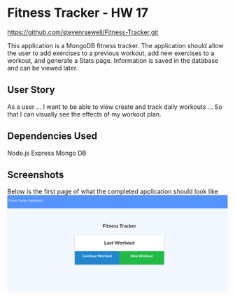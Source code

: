 # Fitness Tracker - HW 17
https://github.com/stevenrsewell/Fitness-Tracker.git

This application is a MongoDB fitness tracker. The application should allow the user to add exercises to a previous workout, add new exercises to a workout, and generate a Stats page. Information is saved in the database and can be viewed later.

## User Story
As a user ... I want to be able to view create and track daily workouts ... So that I can visually see the effects of my workout plan.

## Dependencies Used
Node.js
Express
Mongo DB

## Screenshots
Below is the first page of what the completed application should look like<br>
<img src="./Screenshot.png"></img>


